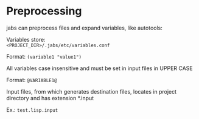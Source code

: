 # Preprocessing

jabs can preprocess files and expand variables, like autotools:

Variables store: 
<code> <PROJECT_DIR>/.jabs/etc/variables.conf</code>

Format:
<code>(variable1 "value1")</code>

All variables case insensitive and must be set in input files in UPPER CASE

Format:
<code>@VARIABLE1@</code>

Input files, from which generates destination files, locates in project directory and has extension *.input

Ex.:
<code>test.lisp.input</code>

